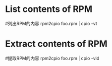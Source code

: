 # List contents of RPM
#列出RPM的内容
rpm2cpio foo.rpm | cpio -vt

# Extract contents of RPM
#提取RPM的内容
rpm2cpio foo.rpm | cpio -vid